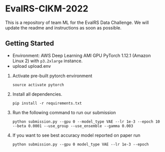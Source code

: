 # EvalRS-CIKM-2022
This is a repository of team ML for the EvalRS Data Challenge.
We will update the readme and instructions as soon as possible.

## Getting Started
- Environment: AWS Deep Learning AMI GPU PyTorch 1.12.1 (Amazon Linux 2) with `p3.2xlarge` instance.
- upload upload.env

1. Activate pre-built pytorch environment
    ```
    source activate pytorch
    ```

2. Install all dependencies.
    ```
    pip install -r requirements.txt
    ```

3. Run the following command to run our submission  
    ```
    python submission.py --gpu 0 --model_type VAE --lr 1e-3 --epoch 10 --beta 0.0001 --use_group --use_ensemble --gamma 0.003
    ```
4. If you want to see best accuracy model reported on paper run

    ```
    python submission.py --gpu 0 model_type VAE --lr 1e-3 --epoch 
    ```
    

